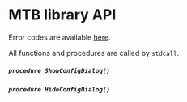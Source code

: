 # MTB library API

Error codes are available [here](error-codes).

All functions and procedures are called by `stdcall`.

##### `procedure ShowConfigDialog()`
##### `procedure HideConfigDialog()`

